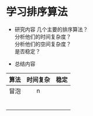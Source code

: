 # 学习排序算法

* 研究内容
    几个主要的排序算法？  
    分析他们的时间复杂度？  
    分析他们的空间复杂度？  
    是否稳定？  

* 总结内容  

|算法|时间复杂|稳定|
|:---:|:---:|:---:|
冒泡|n|
||
||
||
||
||
||